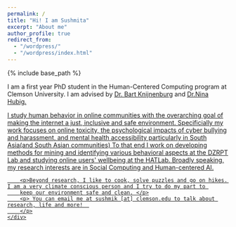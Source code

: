 ```yaml
---
permalink: /
title: "Hi! I am Sushmita"
excerpt: "About me"
author_profile: true
redirect_from: 
  - "/wordpress/"
  - "/wordpress/index.html"
---
```


{% include base_path %}



<div class="container">
    <div class="col-sm-12 col-md-6 col-lg-9 pt-4">
        <p>I am a first year PhD student in the Human-Centered Computing program at Clemson University. I am advised by <u><a href = "https://www.usabart.nl/portfolio/#home.html">Dr. Bart Knijnenburg</a></u> and <u><a href = "https://sites.google.com/view/dzrpt-lab/about?authuser=0">Dr.Nina Hubig</a>.
        </p>
        <p>
        I study human behavior in online communities with the overarching goal of making the internet a just, inclusive and safe environment. Specificially my work focuses on online toxicity, the psychological impacts of cyber bullying and harassment, and mental health accessibility particularly in South Asia(and South Asian communities)
		To that end I work on developing methods for mining and identifying various behavioral aspects at the <u><a href = "https://sites.google.com/view/dzrpt-lab/projects?authuser=0">DZRPT Lab</a></u> and studying online users' wellbeing at the <u><a href = "http://www.hatlab.org/">HATLab</a></u>. Broadly speaking, my research interests are in Social Computing and Human-centered AI.</p>
        
		<p>Beyond research, I like to cook, solve puzzles and go on hikes. I am a very climate conscious person and I try to do my part to 
		keep our environment safe and clean. </p>
        <p> You can email me at sushmik [at] clemson.edu to talk about research, life and more!  
		</p>
    </div>
</div>